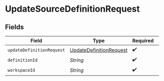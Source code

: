 # UpdateSourceDefinitionRequest


## Fields

| Field                                                                     | Type                                                                      | Required                                                                  | Description                                                               |
| ------------------------------------------------------------------------- | ------------------------------------------------------------------------- | ------------------------------------------------------------------------- | ------------------------------------------------------------------------- |
| `updateDefinitionRequest`                                                 | [UpdateDefinitionRequest](../../models/shared/UpdateDefinitionRequest.md) | :heavy_check_mark:                                                        | N/A                                                                       |
| `definitionId`                                                            | *String*                                                                  | :heavy_check_mark:                                                        | N/A                                                                       |
| `workspaceId`                                                             | *String*                                                                  | :heavy_check_mark:                                                        | N/A                                                                       |